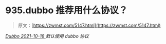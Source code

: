 <!--yml
category: 未分类
date: 0001-01-01 00:00:00
-->

# 935.dubbo 推荐用什么协议？

> 原文：[https://zwmst.com/5147.html](https://zwmst.com/5147.html)

   [ *Dubbo* ](https://zwmst.com/dubbo)*[ <time datetime="2021-10-19T01:07:17+08:00"> 2021-10-18 </time> ](https://zwmst.com/5147.html)  默认使用 dubbo 协议*